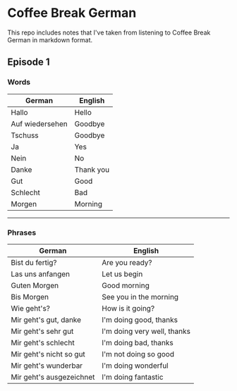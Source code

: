 # Coffee Break German

This repo includes notes that I've taken from listening to Coffee Break German in markdown format.

## Episode 1


### Words





|German|English|
|------|-------|
|Hallo|Hello|
|Auf wiedersehen|Goodbye|
|Tschuss|Goodbye|
|Ja|Yes|
|Nein|No|
|Danke|Thank you|
|Gut|Good|
|Schlecht|Bad|
|Morgen|Morning|

---

### Phrases

|German|English|
|------|-------|
|Bist du fertig?|Are you ready?|
|Las uns anfangen|Let us begin|
|Guten Morgen|Good morning|
|Bis Morgen|See you in the morning|
|Wie geht's?|How is it going?|
|Mir geht's gut, danke|I'm doing good, thanks|
|Mir geht's sehr gut|I'm doing very well, thanks|
|Mir geht's schlecht|I'm doing bad, thanks|
|Mir geht's nicht so gut|I'm not doing so good|
|Mir geht's wunderbar|I'm doing wonderful|
|Mir geht's ausgezeichnet|I'm doing fantastic|
